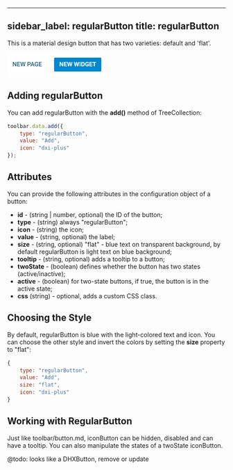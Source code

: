  
---
sidebar_label: regularButton
title: regularButton
---          

This is a material design button that has two varieties: default and 'flat'.

![DHX RegularButton](../assets/toolbar/regular_button.png)

## Adding regularButton

You can add regularButton with the **add()** method of TreeCollection:

~~~js
toolbar.data.add({
    type: "regularButton",
    value: "Add",
    icon: "dxi-plus"
});
~~~


## Attributes

You can provide the following attributes in the configuration object of a button:

- **id** - (string | number, optional) the ID of the button;
- **type** - (string) always "regularButton";
- **icon** - (string) the icon;
- **value** - (string, optional) the label;
- **size** - (string, optional) "flat" - blue text on transparent background, by default regularButton is light text on blue background;
- **tooltip** - (string, optional) adds a tooltip to a button;
- **twoState** - (boolean) defines whether the button has two states (active/inactive);
- **active** - (boolean) for two-state buttons, if true, the button is in the active state;
- **css** (string) - optional, adds a custom CSS class.

## Choosing the Style

By default, regularButton is blue with the light-colored text and icon. You can choose the other style and invert the colors by setting the **size** property to "flat":

~~~js
{
    type: "regularButton",
    value: "Add",
    size: "flat",
    icon: "dxi-plus"
}
~~~

## Working with RegularButton

Just like toolbar/button.md, iconButton can be hidden, disabled and can have a tooltip. You can also manipulate the states of a twoState iconButton.

@todo:
looks like a DHXButton, remove or update
